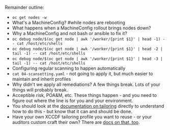 Remainder outline:

- `oc get nodes -w`
- What's a MachineConfig? #while nodes are rebooting
- What happens when a MachineConfig rollout brings nodes down?
- Why a MachineConfig and not bash or ansible to fix it?
- `oc debug node/$(oc get node | awk '/worker/{print $1}' | head -1) -- cat /host/etc/shells`
- `oc debug node/$(oc get node | awk '/worker/{print $1}' | head -2 | tail -1) -- cat /host/etc/shells`
- `oc debug node/$(oc get node | awk '/worker/{print $1}' | head -3 | tail -1) -- cat /host/etc/shells`
- Configuring regular scanning to happen automatically
- `cat 04-scansetting.yaml` - not going to apply it, but much easier to maintain and inherit profiles
- Why didn't we apply all remediations? A few things break. Lots of your things will probably break.
- Acceptible risk, POA&M, etc. These things happen - and you need to figure out where the line is for you and your environment.
- You should look at the [documentation on tailoring](https://docs.openshift.com/container-platform/4.7/security/compliance_operator/compliance-operator-tailor.html) directly to understand how to do this - but know that it can and should be done.
- Have your own XCCDF tailoring profile you want to reuse - or your auditors custom craft their own? There are [docs on that, too](https://docs.openshift.com/container-platform/4.7/security/compliance_operator/compliance-operator-advanced.html#compliance-raw-tailored_compliance-advanced).

